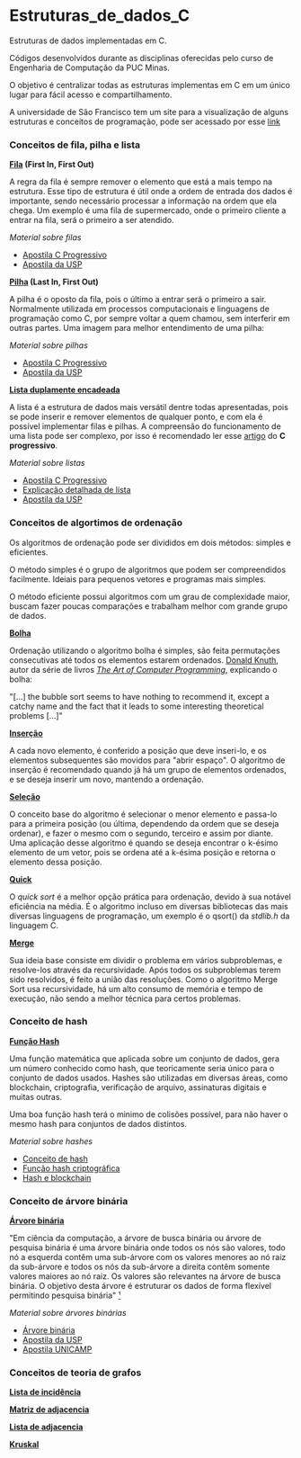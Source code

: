# Estruturas_de_dados_C
Estruturas de dados implementadas em C.

Códigos desenvolvidos durante as disciplinas oferecidas pelo curso de
Engenharia de Computação da PUC Minas.

O objetivo é centralizar todas as estruturas implementas em C em um único lugar
para fácil acesso e compartilhamento.

A universidade de São Francisco tem um site para a visualização de alguns estruturas e conceitos de programação, pode ser acessado por esse [link](https://www.cs.usfca.edu/~galles/visualization/Algorithms.html)

### Conceitos de fila, pilha e lista

**[Fila](src/fila.h) (First In, First Out)**

A regra da fila é sempre remover o elemento que está a mais tempo na estrutura. Esse tipo de estrutura é útil onde a ordem de entrada dos dados é importante, sendo necessário processar a informação na ordem que ela chega. Um exemplo é uma fila de supermercado, onde o primeiro cliente a entrar na fila, será o primeiro a ser atendido.

_Material sobre filas_
* [Apostila C Progressivo](https://www.cprogressivo.net/2014/05/Filas-em-C-Como-Programar-Tutorial-Estrutura-de-Dados-Dinamica-Queue.html)
* [Apostila da USP](https://www.ime.usp.br/~pf/algoritmos/aulas/fila.html)

**[Pilha](src/pilha.h) (Last In, First Out)**

A pilha é o oposto da fila, pois o último a entrar será o primeiro a sair. Normalmente utilizada em processos computacionais e linguagens de programação como C, por sempre voltar a quem chamou, sem interferir em outras partes.
Uma imagem para melhor entendimento de uma pilha:

_Material sobre pilhas_
* [Apostila C Progressivo](https://www.cprogressivo.net/2014/05/Pilhas-Stack-em-C-O-Que-E-Como-Implementar-Tutorial-C-Estrutura-de-Dados.html)
* [Apostila da USP](https://www.ime.usp.br/~pf/algoritmos/aulas/pilha.html)

**[Lista duplamente encadeada](src/lista.h)**

A lista é a estrutura de dados mais versátil dentre todas apresentadas, pois se pode inserir e remover elementos de qualquer ponto, e com ela é possível implementar filas e pilhas. A compreensão do funcionamento de uma lista pode ser complexo, por isso é recomendado ler esse [artigo](https://www.cprogressivo.net/2013/10/Listas-em-C-O-que-e-como-funciona-uma-LIST.html) do **C progressivo**.

_Material sobre listas_
* [Apostila C Progressivo](https://www.cprogressivo.net/2013/10/Como-fazer-uma-lista-em-C.html)
* [Explicação detalhada de lista](https://www.cprogressivo.net/2013/10/Listas-em-C-O-que-e-como-funciona-uma-LIST.html)
* [Apostila da USP](https://www.ime.usp.br/~pf/algoritmos/aulas/lista.html)

### Conceitos de algortimos de ordenação

Os algoritmos de ordenação pode ser divididos em dois métodos:
simples e eficientes.

O método simples é o grupo de algoritmos que podem ser compreendidos facilmente. Ideiais para pequenos vetores e programas mais simples.

O método eficiente possui algoritmos com um grau de complexidade maior, buscam fazer poucas comparações e trabalham melhor com grande grupo de dados. 

**[Bolha](src/ordenação.h)**

Ordenação utilizando o algoritmo bolha é simples, são feita permutações consecutivas até todos os elementos estarem ordenados. [Donald Knuth](https://www-cs-faculty.stanford.edu/~knuth/), autor da série de livros _[The Art of Computer Programming](https://en.wikipedia.org/wiki/The_Art_of_Computer_Programming)_, explicando o bolha:

"[...] the bubble sort seems to have nothing to recommend it, except a catchy name and the fact that it leads to some interesting theoretical problems [...]"

**[Inserção](src/ordenação.h)**

A cada novo elemento, é conferido a posição que deve inseri-lo, e os elementos subsequentes são movidos para "abrir espaço". O algoritmo de inserção é recomendado quando já há um grupo de elementos ordenados, e se deseja inserir um novo, mantendo a ordenação.

**[Seleção](src/ordenação.h)**

O conceito base do algoritmo é selecionar o menor elemento e passa-lo para a primeira posição (ou última, dependendo da ordem que se deseja ordenar), e fazer o mesmo com o segundo, terceiro e assim por diante. Uma aplicação desse algoritmo é quando se deseja encontrar o k-ésimo elemento de um vetor, pois se ordena até a k-ésima posição e retorna o elemento dessa posição.

**[Quick](src/ordenação.h)**

O _quick sort_ é a melhor opção prática para ordenação, devido à sua notável eficiência na média. É o algoritmo incluso em diversas bibliotecas das mais diversas linguagens de programação, um exemplo é o qsort() da _stdlib.h_ da linguagem C.

**[Merge](src/ordenação.h)**

Sua ideia base consiste em dividir o problema em vários subproblemas, e resolve-los através da recursividade. Após todos os subproblemas terem sido resolvidos, é feito a união das resoluções. Como o algoritmo Merge Sort usa recursividade, há um alto consumo de memória e tempo de execução, não sendo a melhor técnica para certos problemas.

### Conceito de hash

**[Função Hash](src/hash.h)**

Uma função matemática que aplicada sobre um conjunto de dados, gera um número conhecido como hash, que teoricamente seria único para o conjunto de dados usados. Hashes são utilizadas em diversas áreas, como blockchain, criptografia, verificação de arquivo, assinaturas digitais e muitas outras.

Uma boa função hash terá o minimo de colisões possível, para não haver o mesmo hash para conjuntos de dados distintos.

_Material sobre hashes_

* [Conceito de hash](https://pt.wikipedia.org/wiki/Fun%C3%A7%C3%A3o_hash)
* [Função hash criptográfica](https://pt.wikipedia.org/wiki/Fun%C3%A7%C3%A3o_hash_criptogr%C3%A1fica)
* [Hash e blockchain](https://guiadobitcoin.com.br/se-voce-entender-a-funcao-da-hash-voce-entendera-a-blockchain/)

### Conceito de árvore binária

**[Árvore binária](src/arvore_binaria.h)**

"Em ciência da computação, a árvore de busca binária ou árvore de pesquisa binária é uma árvore binária onde todos os nós são valores, todo nó a esquerda contêm uma sub-árvore com os valores menores ao nó raiz da sub-árvore e todos os nós da sub-árvore a direita contêm somente valores maiores ao nó raiz. Os valores são relevantes na árvore de busca binária. O objetivo desta árvore é estruturar os dados de forma flexível permitindo pesquisa binária" [¹](https://www.ft.unicamp.br/liag/siteEd/definicao/arvore-binaria.php)

_Material sobre árvores binárias_

* [Árvore binária](https://pt.wikipedia.org/wiki/%C3%81rvore_bin%C3%A1ria)
* [Apostila da USP](https://www.ime.usp.br/~pf/algoritmos/aulas/bint.html)
* [Apostila UNICAMP](https://www.ft.unicamp.br/liag/siteEd/definicao/arvore-binaria.php)

### Conceitos de teoria de grafos

**[Lista de incidência]()**

**[Matriz de adjacencia](src/matriz_adjacente.h)**

**[Lista de adjacencia](src/lista_adjacente.h)**

**[Kruskal](src/kruskal.h)**